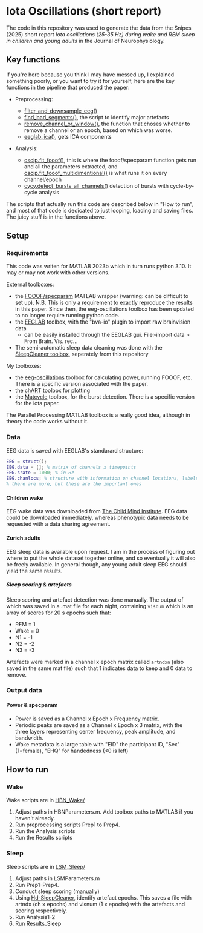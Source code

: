 # Iota Oscillations (short report)

The code in this repository was used to generate the data from the Snipes (2025) short report *Iota oscillations (25-35 Hz) during wake and REM sleep in children and young adults* in the Journal of Neurophysiology.

## Key functions
If you're here because you think I may have messed up, I explained something poorly, or you want to try it for yourself, here are the key functions in the pipeline that produced the paper:

- Preprocessing: 
    - [filter_and_downsample_eeg()](./functions/eeg_preprocessing/filter_and_downsample_eeg.m)
    - [find_bad_segments()](./functions/eeg_preprocessing/find_bad_segments.m), the script to identify major artefacts
    - [remove_channel_or_window()](./functions/eeg_preprocessing/remove_channel_or_window.m), the function that choses whether to remove a channel or an epoch, based on which was worse.
    - [eeglab_ica()](./functions/eeg_preprocessing/eeglab_ica.m), gets ICA components

- Analysis:
    - [oscip.fit_fooof()](https://github.com/snipeso/eeg-oscillations/blob/main/%2Boscip/fit_fooof.m), this is where the fooof/specparam function gets run and all the parameters extracted, and [oscip.fit_fooof_multidimentional()](https://github.com/snipeso/eeg-oscillations/blob/main/%2Boscip/fit_fooof_multidimentional.m) is what runs it on every channel/epoch
    - [cycy.detect_bursts_all_channels()](https://github.com/HuberSleepLab/Matcycle/blob/main/%2Bcycy/detect_bursts_all_channels.m) detection of bursts with cycle-by-cycle analysis

The scripts that actually run this code are described below in "How to run", and most of that code is dedicated to just looping, loading and saving files. The juicy stuff is in the functions above.

## Setup

### Requirements
This code was writen for MATLAB 2023b which in turn runs python 3.10. It may or may not work with other versions.

External toolboxes:
- the [FOOOF/specparam](https://github.com/fooof-tools/fooof_mat) MATLAB wrapper (warning: can be difficult to set up). N.B. This is only a requirement to exactly reproduce the results in this paper. Since then, the eeg-oscillations toolbox has been updated to no longer require running python code.
- the [EEGLAB](https://sccn.ucsd.edu/eeglab/download.php) toolbox, with the "bva-io" plugin to import raw brainvision data  
    - can be easily installed through the EEGLAB gui. File>import data > From Brain. Vis. rec...
- The semi-automatic sleep data cleaning was done with the [SleepCleaner toolbox](https://github.com/HuberSleepLab/Hd-SleepCleaner), seperately from this repository

My toolboxes:
- the [eeg-oscillations](https://github.com/snipeso/eeg-oscillations) toolbox for calculating power, running FOOOF, etc. There is a specific version associated with the paper.
- the [chART](https://github.com/snipeso/chart) toolbox for plotting
- the [Matcycle](https://github.com/hubersleeplab/matcycle) toolbox, for the burst detection. There is a specific version for the iota paper.


The Parallel Processing MATLAB toolbox is a really good idea, although in theory the code works without it.

### Data
EEG data is saved with EEGLAB's standarard structure:

```matlab
EEG = struct();
EEG.data = []; % matrix of channels x timepoints
EEG.srate = 1000; % in Hz
EEG.chanlocs; % structure with information on channel locations, labels, etc. important for plotting topographies
% there are more, but these are the important ones

```

#### Children wake
EEG wake data was downloaded from [The Child Mind Institute](https://fcon_1000.projects.nitrc.org/indi/cmi_healthy_brain_network/index.html). EEG data could be downloaded immediately, whereas phenotypic data needs to be requested with a data sharing agreement. 


#### Zurich adults
EEG sleep data is available upon request. I am in the process of figuring out where to put the whole dataset together online, and so eventually it will also be freely available. In general though, any young adult sleep EEG should yield the same results.

##### Sleep scoring & artefacts
Sleep scoring and artefact detection was done manually. The output of which was saved in a .mat file for each night, containing `visnum` which is an array of scores for 20 s epochs such that:
- REM = 1
- Wake = 0
- N1 = -1
- N2 = -2
- N3 = -3

Artefacts were marked in a channel x epoch matrix called `artndxn` (also saved in the same mat file) such that 1 indicates data to keep and 0 data to remove.

### Output data
#### Power & specparam
- Power is saved as a Channel x Epoch x Frequency matrix.
- Periodic peaks are saved as a Channel x Epoch x 3 matrix, with the three layers representing center frequency, peak amplitude, and bandwidth.
- Wake metadata is a large table with "EID" the participant ID, "Sex" (1=female), "EHQ" for handedness (<0 is left)

## How to run 

### Wake

Wake scripts are in [HBN_Wake/](./HBN_Wake/)

1. Adjust paths in HBNParameters.m. Add toolbox paths to MATLAB if you haven't already.
2. Run preprocessing scripts Prep1 to Prep4.
3. Run the Analysis scripts
4. Run the Results scripts

### Sleep
Sleep scripts are in [LSM_Sleep/](./LSM_Sleep/)

1. Adjust paths in LSMParameters.m
2. Run Prep1-Prep4.
3. Conduct sleep scoring (manually)
4. Using [Hd-SleepCleaner](https://github.com/snipeso/Hd-SleepCleaner/), identify artefact epochs. This saves a file with artndx (ch x epochs) and visnum (1 x epochs) with the artefacts and scoring respectively. 
5. Run Analysis1-2
6. Run Results_Sleep
